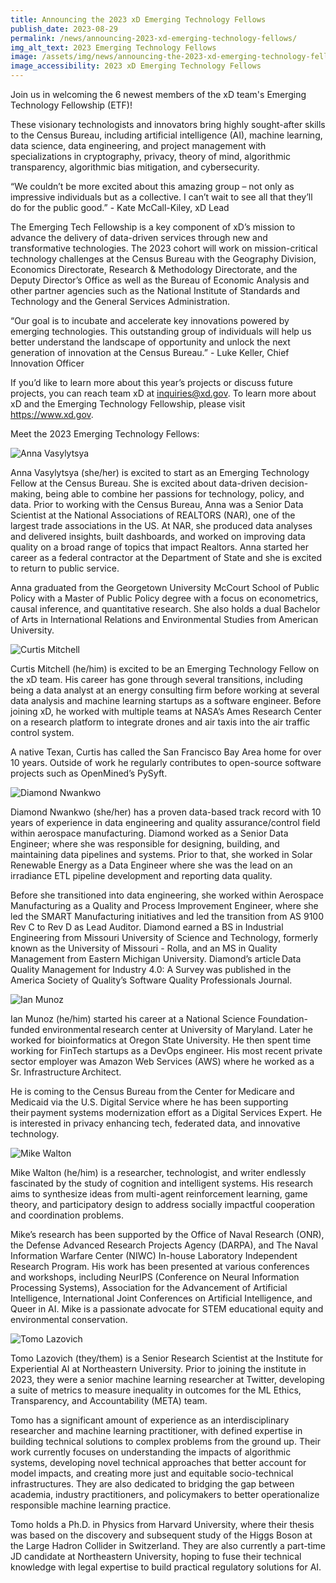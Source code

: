 ```yaml
---
title: Announcing the 2023 xD Emerging Technology Fellows
publish_date: 2023-08-29
permalink: /news/announcing-2023-xd-emerging-technology-fellows/
img_alt_text: 2023 Emerging Technology Fellows
image: /assets/img/news/announcing-the-2023-xd-emerging-technology-fellows.jpg 
image_accessibility: 2023 xD Emerging Technology Fellows
---
```

<p>
  Join us in welcoming the 6 newest members of the xD team's Emerging Technology Fellowship (ETF)!
</p>

<p>
  These visionary technologists and innovators bring highly sought-after skills to the Census Bureau, including artificial intelligence (AI), machine learning, data science, data engineering, and project management with specializations in cryptography, privacy, theory of mind, algorithmic transparency, algorithmic bias mitigation, and cybersecurity.
</p>

<p>
“We couldn’t be more excited about this amazing group – not only as impressive individuals but as a collective. I can’t wait to see all that they’ll do for the public good.” - Kate McCall-Kiley, xD Lead
</p>

<p>The Emerging Tech Fellowship is a key component of xD’s mission to advance the delivery of data-driven services through new and transformative technologies. The 2023 cohort will work on mission-critical technology challenges at the Census Bureau with the Geography Division, Economics Directorate, Research & Methodology Directorate, and the Deputy Director’s Office as well as the Bureau of Economic Analysis and other partner agencies such as the National Institute of Standards and Technology and the General Services Administration. </p>

<p>“Our goal is to incubate and accelerate key innovations powered by emerging technologies. This outstanding group of individuals will help us better understand the landscape of opportunity and unlock the next generation of innovation at the Census Bureau.” - Luke Keller, Chief Innovation Officer </p>

<p>If you’d like to learn more about this year’s projects or discuss future projects, you can reach team xD at <a class="usa-link long-link" href="mailto:inquiries@xd.gov">inquiries@xd.gov</a>. To learn more about xD and the Emerging Technology Fellowship, please visit <a href="https://www.xd.gov/" target="_blank">https://www.xd.gov</a>.</p>

<p class="title">Meet the 2023 Emerging Technology Fellows: </p>

<div class="news-fellow">
  <img class="profile-img" src="{{ site.baseurl }}/assets/img/news/anna-vasylytsya.jpg" alt="Anna Vasylytsya">
  <p><span class="title">Anna Vasylytsya (she/her)</span> is excited to start as an Emerging Technology Fellow at the Census Bureau. She is excited about data-driven decision-making, being able to combine her passions for technology, policy, and data.  Prior to working with the Census Bureau, Anna was a Senior Data Scientist at the National Associations of REALTORS (NAR), one of the largest trade associations in the US. At NAR, she produced data analyses and delivered insights, built dashboards, and worked on improving data quality on a broad range of topics that impact Realtors. Anna started her career as a federal contractor at the Department of State and she is excited to return to public service. </p>

  <p>Anna graduated from the Georgetown University McCourt School of Public Policy with a Master of Public Policy degree with a focus on econometrics, causal inference, and quantitative research. She also holds a dual Bachelor of Arts in International Relations and Environmental Studies from American University.  </p>
</div>
<div class="news-fellow">
  <img class="profile-img" src="{{ site.baseurl }}/assets/img/news/curtis-mitchell.jpg" alt="Curtis Mitchell">
  <p><span class="title">Curtis Mitchell (he/him)</span> is excited to be an Emerging Technology Fellow on the xD team. His career has gone through several transitions, including being a data analyst at an energy consulting firm before working at several data analysis and machine learning startups as a software engineer. Before joining xD, he worked with multiple teams at NASA’s Ames Research Center on a research platform to integrate drones and air taxis into the air traffic control system.</p>

  <p>A native Texan, Curtis has called the San Francisco Bay Area home for over 10 years. Outside of work he regularly contributes to open-source software projects such as OpenMined’s PySyft.  </p>
</div>
<div class="news-fellow">
  <img class="profile-img" src="{{ site.baseurl }}/assets/img/news/diamond-nwankwo.jpg" alt="Diamond Nwankwo">
  <p><span class="title">Diamond Nwankwo (she/her)</span> has a proven data-based track record with 10 years of experience in data engineering and quality assurance/control field within aerospace manufacturing. Diamond worked as a Senior Data Engineer; where she was responsible for designing, building, and maintaining data pipelines and systems. Prior to that, she worked in Solar Renewable Energy as a Data Engineer where she was the lead on an irradiance ETL pipeline development and reporting data quality.</p>

  <p>Before she transitioned into data engineering, she worked within Aerospace Manufacturing as a Quality and Process Improvement Engineer, where she led the SMART Manufacturing initiatives and led the transition from AS 9100 Rev C to Rev D as Lead Auditor. Diamond earned a BS in Industrial Engineering from Missouri University of Science and Technology, formerly known as the University of Missouri - Rolla, and an MS in Quality Management from Eastern Michigan University. Diamond’s article <span class="paper-title">Data Quality Management for Industry 4.0: A Survey</span> was published in the America Society of Quality’s Software Quality Professionals Journal.</p>
</div>
<div class="news-fellow">
  <img class="profile-img" src="{{ site.baseurl }}/assets/img/news/ian-munoz.jpg" alt="Ian Munoz">
  <p><span class="title">Ian Munoz (he/him)</span> started his career at a National Science Foundation-funded environmental research center at University of Maryland. Later he worked for bioinformatics at Oregon State University. He then spent time working for FinTech startups as a DevOps engineer. His most recent private sector employer was Amazon Web Services (AWS) where he worked as a Sr. Infrastructure Architect.</p>

  <p>He is coming to the Census Bureau from the Center for Medicare and Medicaid via the U.S. Digital Service where he has been supporting their payment systems modernization effort as a Digital Services Expert. He is interested in privacy enhancing tech, federated data, and innovative technology.  </p>
</div>
<div class="news-fellow">
  <img class="profile-img" src="{{ site.baseurl }}/assets/img/news/mike-walton.jpg" alt="Mike Walton">
  <p><span class="title">Mike Walton (he/him)</span> is a researcher, technologist, and writer endlessly fascinated by the study of cognition and intelligent systems. His research aims to synthesize ideas from multi-agent reinforcement learning, game theory, and participatory design to address socially impactful cooperation and coordination problems.</p>

  <p>Mike’s research has been supported by the Office of Naval Research (ONR), the Defense Advanced Research Projects Agency (DARPA), and The Naval Information Warfare Center (NIWC) In-house Laboratory Independent Research Program. His work has been presented at various conferences and workshops, including NeurIPS (Conference on Neural Information Processing Systems), Association for the Advancement of Artificial Intelligence, International Joint Conferences on Artificial Intelligence, and Queer in AI. Mike is a passionate advocate for STEM educational equity and environmental conservation.</p>
</div>
<div class="news-fellow">
  <img class="profile-img" src="{{ site.baseurl }}/assets/img/news/tomo-lazovich.jpg" alt="Tomo Lazovich">
  <p><span class="title">Tomo Lazovich (they/them)</span> is a Senior Research Scientist at the Institute for Experiential AI at Northeastern University. Prior to joining the institute in 2023, they were a senior machine learning researcher at Twitter, developing a suite of metrics to measure inequality in outcomes for the ML Ethics, Transparency, and Accountability (META) team.</p>

  <p>Tomo has a significant amount of experience as an interdisciplinary researcher and machine learning practitioner, with defined expertise in building technical solutions to complex problems from the ground up. Their work currently focuses on understanding the impacts of algorithmic systems, developing novel technical approaches that better account for model impacts, and creating more just and equitable socio-technical infrastructures. They are also dedicated to bridging the gap between academia, industry practitioners, and policymakers to better operationalize responsible machine learning practice.  </p>

  <p>Tomo holds a Ph.D. in Physics from Harvard University, where their thesis was based on the discovery and subsequent study of the Higgs Boson at the Large Hadron Collider in Switzerland. They are also currently a part-time JD candidate at Northeastern University, hoping to fuse their technical knowledge with legal expertise to build practical regulatory solutions for AI.  </p>
</div>
